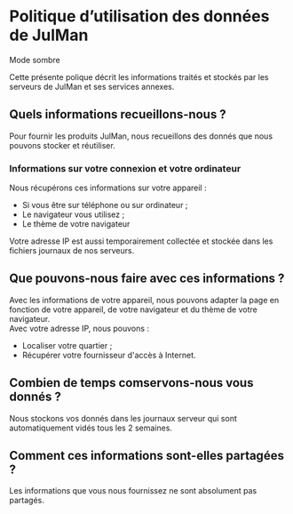 Politique d’utilisation des données de JulMan
=============================================

Mode sombre

Cette présente polique décrit les informations traités et stockés par les serveurs de JulMan et ses services annexes.

Quels informations recueillons-nous ?
-------------------------------------

Pour fournir les produits JulMan, nous recueillons des donnés que nous pouvons stocker et réutiliser.

### Informations sur votre connexion et votre ordinateur

Nous récupérons ces informations sur votre appareil :

* Si vous être sur téléphone ou sur ordinateur ;
* Le navigateur vous utilisez ;
* Le thème de votre navigateur

Votre adresse IP est aussi temporairement collectée et stockée dans les fichiers journaux de nos serveurs.

Que pouvons-nous faire avec ces informations ?
----------------------------------------------

Avec les informations de votre appareil, nous pouvons adapter la page en fonction de votre appareil, de votre navigateur et du thème de votre navigateur.  
Avec votre adresse IP, nous pouvons :

* Localiser votre quartier ;
* Récupérer votre fournisseur d'accès à Internet.

Combien de temps comservons-nous vous donnés ?
----------------------------------------------

Nous stockons vos donnés dans les journaux serveur qui sont automatiquement vidés tous les 2 semaines.

Comment ces informations sont-elles partagées ?
-----------------------------------------------

Les informations que vous nous fournissez ne sont absolument pas partagés.